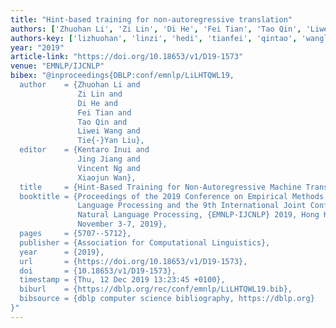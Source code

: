 ```yaml
---
title: "Hint-based training for non-autoregressive translation"
authors: ['Zhuohan Li', 'Zi Lin', 'Di He', 'Fei Tian', 'Tao Qin', 'Liwei Wang 0001', 'Tie-Yan Liu']
authors-key: ['lizhuohan', 'linzi', 'hedi', 'tianfei', 'qintao', 'wangliwei', 'liutieyan']
year: "2019"
article-link: "https://doi.org/10.18653/v1/D19-1573"
venue: "EMNLP/IJCNLP"
bibex: "@inproceedings{DBLP:conf/emnlp/LiLHTQWL19,
  author    = {Zhuohan Li and
               Zi Lin and
               Di He and
               Fei Tian and
               Tao Qin and
               Liwei Wang and
               Tie{-}Yan Liu},
  editor    = {Kentaro Inui and
               Jing Jiang and
               Vincent Ng and
               Xiaojun Wan},
  title     = {Hint-Based Training for Non-Autoregressive Machine Translation},
  booktitle = {Proceedings of the 2019 Conference on Empirical Methods in Natural
               Language Processing and the 9th International Joint Conference on
               Natural Language Processing, {EMNLP-IJCNLP} 2019, Hong Kong, China,
               November 3-7, 2019},
  pages     = {5707--5712},
  publisher = {Association for Computational Linguistics},
  year      = {2019},
  url       = {https://doi.org/10.18653/v1/D19-1573},
  doi       = {10.18653/v1/D19-1573},
  timestamp = {Thu, 12 Dec 2019 13:23:45 +0100},
  biburl    = {https://dblp.org/rec/conf/emnlp/LiLHTQWL19.bib},
  bibsource = {dblp computer science bibliography, https://dblp.org}
}"
---
```

